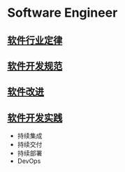 # Software Engineer


## [软件行业定律](KS-SE-Laws/README.md)
## [软件开发规范](KS-SE-STD/README.md)
## [软件改进](KS-SE-SI/README.md)
## [软件开发实践](KS-SE-DevPractices/README.md)
* 持续集成
* 持续交付
* 持续部署
* DevOps
